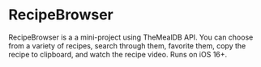 # RecipeBrowser

RecipeBrowser is a a mini-project using TheMealDB API. You can choose from a variety of recipes, search through them, favorite them, copy the recipe to clipboard, and watch the recipe video. Runs on iOS 16+.

